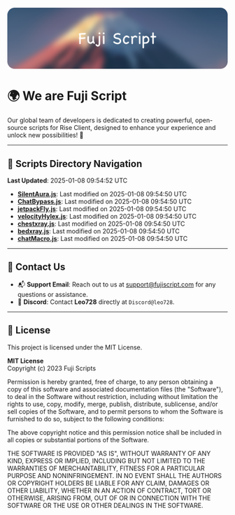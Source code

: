 ![Banner](.github/b.webp)

# 🌍 **We are Fuji Script**

Our global team of developers is dedicated to creating powerful, open-source scripts for Rise Client, designed to enhance your experience and unlock new possibilities! 🌟

---
<!-- SCRIPTS_NAVIGATION_START -->
## 📂 **Scripts Directory Navigation**

**Last Updated**: 2025-01-08 09:54:52 UTC

- **[SilentAura.js](scripts/SilentAura.js)**: Last modified on 2025-01-08 09:54:50 UTC
- **[ChatBypass.js](scripts/ChatBypass.js)**: Last modified on 2025-01-08 09:54:50 UTC
- **[jetpackFly.js](scripts/jetpackFly.js)**: Last modified on 2025-01-08 09:54:50 UTC
- **[velocityHylex.js](scripts/velocityHylex.js)**: Last modified on 2025-01-08 09:54:50 UTC
- **[chestxray.js](scripts/chestxray.js)**: Last modified on 2025-01-08 09:54:50 UTC
- **[bedxray.js](scripts/bedxray.js)**: Last modified on 2025-01-08 09:54:50 UTC
- **[chatMacro.js](scripts/chatMacro.js)**: Last modified on 2025-01-08 09:54:50 UTC

<!-- SCRIPTS_NAVIGATION_END -->

---

## 💬 **Contact Us**  
- 📬 **Support Email**: Reach out to us at [support@fujiscript.com](mailto:support@fujiscript.com) for any questions or assistance.  
- 💬 **Discord**: Contact **Leo728** directly at `Discord@leo728`.

---

## 📜 **License**

This project is licensed under the MIT License.  

**MIT License**  
Copyright (c) 2023 Fuji Scripts  

Permission is hereby granted, free of charge, to any person obtaining a copy of this software and associated documentation files (the "Software"), to deal in the Software without restriction, including without limitation the rights to use, copy, modify, merge, publish, distribute, sublicense, and/or sell copies of the Software, and to permit persons to whom the Software is furnished to do so, subject to the following conditions:  

The above copyright notice and this permission notice shall be included in all copies or substantial portions of the Software.  

THE SOFTWARE IS PROVIDED "AS IS", WITHOUT WARRANTY OF ANY KIND, EXPRESS OR IMPLIED, INCLUDING BUT NOT LIMITED TO THE WARRANTIES OF MERCHANTABILITY, FITNESS FOR A PARTICULAR PURPOSE AND NONINFRINGEMENT. IN NO EVENT SHALL THE AUTHORS OR COPYRIGHT HOLDERS BE LIABLE FOR ANY CLAIM, DAMAGES OR OTHER LIABILITY, WHETHER IN AN ACTION OF CONTRACT, TORT OR OTHERWISE, ARISING FROM, OUT OF OR IN CONNECTION WITH THE SOFTWARE OR THE USE OR OTHER DEALINGS IN THE SOFTWARE.  
